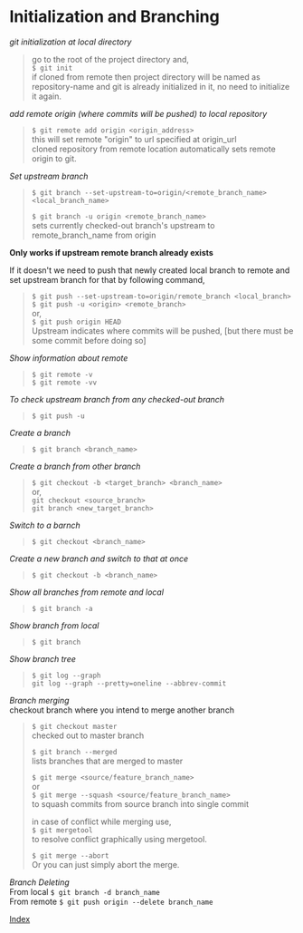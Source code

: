 # Initialization and Branching  

*git initialization at local directory*  
>go to the root of the project directory and,   
> `$ git init`  
if cloned from remote then project directory will be named as repository-name and git is already initialized in it, no need to initialize it again.

*add remote origin (where commits will be pushed) to local repository*  
> `$ git remote add origin <origin_address>`  
this will set remote "origin" to url specified at origin_url  
cloned repository from remote location automatically sets remote origin to git.  

*Set upstream branch*  
> `$ git branch --set-upstream-to=origin/<remote_branch_name> <local_branch_name>`  
>
> `$ git branch -u origin <remote_branch_name>`  
sets currently checked-out branch's upstream to remote_branch_name from origin

**Only works if upstream remote branch already exists**  
  
If it doesn't we need to push that newly created local branch to remote and set upstream branch for that by following command,
> `$ git push --set-upstream-to=origin/remote_branch <local_branch>`  
> `$ git push -u <origin> <remote_branch>`  
or,  
> `$ git push origin HEAD`  
Upstream indicates where commits will be pushed, [but there must be some commit before doing so]  

*Show information about remote*  
> `$ git remote -v`  
> `$ git remote -vv`  

_To check upstream branch from any checked-out branch_  
> `$ git push -u`  

*Create a branch*  
> `$ git branch <branch_name>`  

*Create a branch from other branch*  
> `$ git checkout -b <target_branch> <branch_name>`  
or,  
> `git checkout <source_branch>`  
> `git branch <new_target_branch>`  

*Switch to a barnch*  
> `$ git checkout <branch_name>`  

*Create a new branch and switch to that at once*  
> `$ git checkout -b <branch_name>`  

*Show all branches from remote and local*  
> `$ git branch -a`  

*Show branch from local*  
> `$ git branch`  

*Show branch tree*  
> `$ git log --graph`  
> `git log --graph --pretty=oneline --abbrev-commit`  

_Branch merging_  
checkout branch where you intend to merge another branch  
> `$ git checkout master`  
checked out to master branch  
> 
> `$ git branch --merged`  
>lists branches that are merged to master  
> 
> `$ git merge <source/feature_branch_name>`  
> or  
>  `$ git merge --squash <source/feature_branch_name>`  
> to squash commits from source branch into single commit  
> 
> in case of conflict while merging use,  
> `$ git mergetool`  
> to resolve conflict graphically using mergetool.  
> 
> `$ git merge --abort`  
> Or you can just simply abort the merge.  

_Branch Deleting_  
From local `$ git branch -d branch_name`  
From remote `$ git push origin --delete branch_name`  

[Index][index]

[index]: ../index.md
